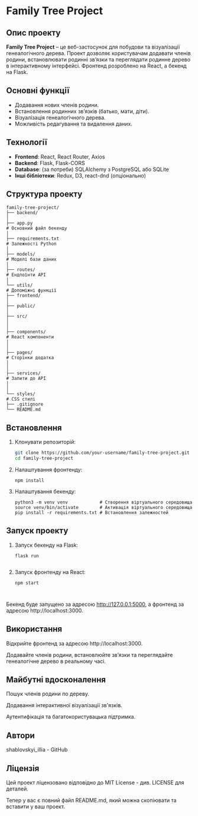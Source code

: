 # Family Tree Project

## Опис проекту

**Family Tree Project** – це веб-застосунок для побудови та візуалізації генеалогічного дерева. Проект дозволяє користувачам додавати членів родини, встановлювати родинні зв’язки та переглядати родинне дерево в інтерактивному інтерфейсі. Фронтенд розроблено на React, а бекенд на Flask.

## Основні функції

- Додавання нових членів родини.
- Встановлення родинних зв’язків (батько, мати, діти).
- Візуалізація генеалогічного дерева.
- Можливість редагування та видалення даних.

## Технології

- **Frontend**: React, React Router, Axios
- **Backend**: Flask, Flask-CORS
- **Database**: (за потреби) SQLAlchemy з PostgreSQL або SQLite
- **Інші бібліотеки**: Redux, D3, react-dnd (опціонально)

## Структура проекту

```
family-tree-project/ 
├── backend/ 
│
├── app.py
# Основний файл бекенду 
│
├── requirements.txt
# Залежності Python 
│
├── models/ 
# Моделі бази даних 
│
├── routes/
# Ендпоїнти API 
│   
└── utils/ 
# Допоміжні функції 
├── frontend/ 
│
├── public/ 
│
├── src/ 
│
│
├── components/
# React компоненти 
│
│
├── pages/
# Сторінки додатка 
│
│
├── services/
# Запити до API 
│
│
└── styles/
# CSS стилі 
├── .gitignore 
└── README.md
```

## Встановлення

1. Клонувати репозиторій:
   ```bash
   git clone https://github.com/your-username/family-tree-project.git
   cd family-tree-project
   ```

2. Налаштування фронтенду:

   ```cd frontend
   npm install
   ```


3. Налаштування бекенду:

   ```cd ../backend
   python3 -m venv venv            # Створення віртуального середовища
   source venv/bin/activate        # Активація віртуального середовища
   pip install -r requirements.txt # Встановлення залежностей
   ```



## Запуск проекту

1. Запуск бекенду на Flask:

   ```cd backend
   flask run


2. Запуск фронтенду на React:

   ```cd frontend
   npm start



Бекенд буде запущено за адресою http://127.0.0.1:5000, а фронтенд за адресою http://localhost:3000.

## Використання

Відкрийте фронтенд за адресою http://localhost:3000.

Додавайте членів родини, встановлюйте зв’язки та переглядайте генеалогічне дерево в реальному часі.


## Майбутні вдосконалення

Пошук членів родини по дереву.

Додавання інтерактивної візуалізації зв'язків.

Аутентифікація та багатокористувацька підтримка.


## Автори

shablovskyi_illia - GitHub


## Ліцензія

Цей проект ліцензовано відповідно до MIT License - див. LICENSE для деталей.

Тепер у вас є повний файл README.md, який можна скопіювати та вставити у ваш проект.

